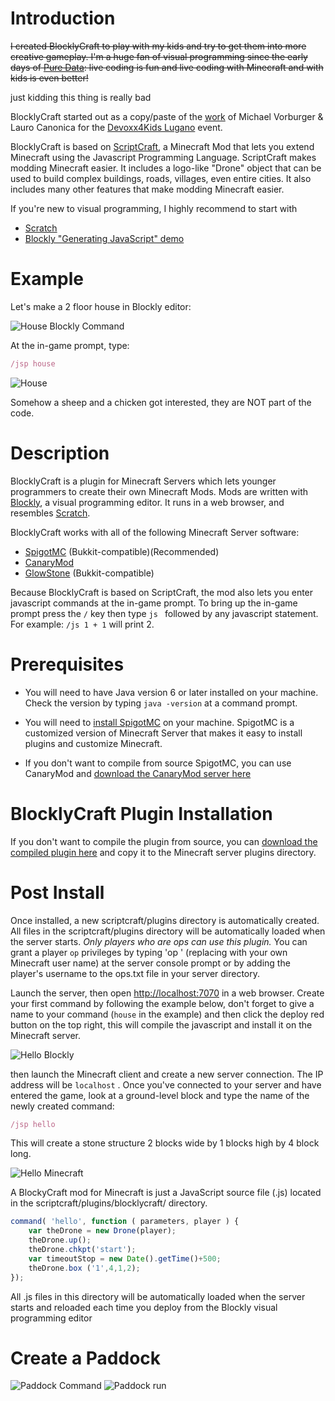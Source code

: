 # Introduction
~~I created BlocklyCraft to play with my kids and try to get them into more creative gameplay. I'm a huge fan of visual programming since the early days of [Pure Data][pd]: live coding is fun and live coding with Minecraft and with kids is even better!~~

just kidding this thing is really bad

BlocklyCraft started out as a copy/paste of the [work][pr] of Michael Vorburger & Lauro Canonica for the [Devoxx4Kids Lugano][Devoxx] event.

BlocklyCraft is based on [ScriptCraft][sc], a Minecraft Mod that lets you extend Minecraft using the Javascript Programming Language. ScriptCraft makes modding Minecraft easier. It includes a logo-like "Drone" object that can be used to build complex buildings, roads, villages, even entire cities. It also includes many other features that make modding Minecraft easier.

If you're new to visual programming, I highly recommend to start with
 * [Scratch][scratched]
 * [Blockly "Generating JavaScript" demo][bldem]

# Example
Let's make a 2 floor house in Blockly editor:

![House Blockly Command](src/main/js/www/docs/house_command.jpg?raw=true "")

At the in-game prompt, type:

```javascript
/jsp house
```
![House](src/main/js/www/docs/house_run.jpg?raw=true "")

Somehow a sheep and a chicken got interested, they are NOT part of the code.

[pd]: https://puredata.info/
[sc]: https://github.com/walterhiggins/ScriptCraft
[scratched]: https://scratch.mit.edu/
[bldem]: https://blockly-demo.appspot.com/static/demos/generator/index.html
[pr]: https://github.com/walterhiggins/ScriptCraft/pull/257
[Devoxx]: https://twitter.com/vorburger/status/597075410040553472

# Description
BlocklyCraft is a plugin for Minecraft Servers which lets younger programmers to create their own Minecraft Mods. Mods are written with [Blockly][blockly], a visual programming editor. It runs in a web browser, and resembles [Scratch][scratch].

BlocklyCraft works with all of the following Minecraft Server software:
* [SpigotMC][sg] (Bukkit-compatible)(Recommended)
* [CanaryMod][cm] 
* [GlowStone][gs] (Bukkit-compatible)

Because BlocklyCraft is based on ScriptCraft, the mod also lets you enter javascript commands at the in-game prompt. To bring up the in-game prompt press the `/` key then type `js ` followed by any javascript statement.  For example: `/js 1 + 1` will print 2.

[blockly]: https://github.com/google/blockly
[scratch]: https://en.wikipedia.org/wiki/Scratch_%28programming_language%29

# Prerequisites

* You will need to have Java version 6 or later installed on your
  machine. Check the version by typing `java -version` at a command
  prompt.

* You will need to [install SpigotMC][is] on your
  machine. SpigotMC is a customized version of Minecraft Server that
  makes it easy to install plugins and customize Minecraft.

* If you don't want to compile from source SpigotMC, you can use 
CanaryMod and [download the CanaryMod server here][ic]

[sg]: http://www.spigotmc.org/
[cm]: http://canarymod.net/
[gs]: http://www.glowstone.net/
[is]: https://www.spigotmc.org/wiki/spigot-installation/
[ic]: http://canarymod.net/releases

# BlocklyCraft Plugin Installation

If you don't want to compile the plugin from source, you can [download the
compiled plugin here][dl] and copy it to the Minecraft server plugins directory.

[dl]:https://github.com/bgon/BlocklyCraft/releases/
# Post Install

Once installed, a new scriptcraft/plugins directory is automatically
created.  All files in the scriptcraft/plugins directory will be
automatically loaded when the server starts.  *Only players who are
ops can use this plugin.* You can grant a player `op` privileges by
typing 'op <username>' (replacing <username> with your own Minecraft
user name) at the server console prompt or by adding the player's
username to the ops.txt file in your server directory.

Launch the server, then open [http://localhost:7070][local] in a web browser. Create your first command by following the example below, don't forget to give a name to your command (`house` in the example) and then click the deploy red button on the top right, this will compile the javascript and install it on the Minecraft server.

![Hello Blockly](src/main/js/www/docs/hello_world_command.png?raw=true "")

then launch the Minecraft client and create a new server connection. The IP address will be `localhost` . Once you've connected to your server and have entered the game, look at a ground-level block and type the name of the newly created command:

```javascript
/jsp hello
```

This will create a stone structure 2 blocks wide by 1
blocks high by 4 block long.

![Hello Minecraft](src/main/js/www/docs/hello_world_run.jpg?raw=true "")

A BlockyCraft mod for Minecraft is just a JavaScript source file (.js)
located in the scriptcraft/plugins/blocklycraft/ directory.
```javascript
command( 'hello', function ( parameters, player ) {
    var theDrone = new Drone(player);
    theDrone.up();
    theDrone.chkpt('start');
    var timeoutStop = new Date().getTime()+500;
    theDrone.box ('1',4,1,2);
});
```
All .js files in this directory will be automatically loaded when the server starts and reloaded each time you deploy from the Blockly visual programming editor


[local]: http://localhost:7070

# Create a Paddock

![Paddock Command](src/main/js/www/docs/paddock_command.jpg?raw=true "")
![Paddock run](src/main/js/www/docs/paddock_run.jpg?raw=true "")
